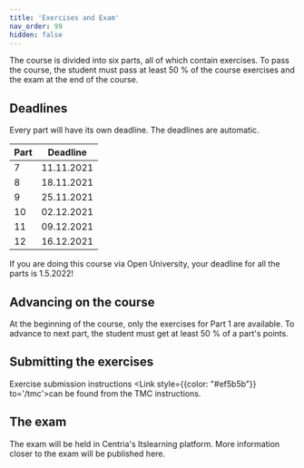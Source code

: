 ```yaml
---
title: 'Exercises and Exam'
nav_order: 99
hidden: false
---
```


The course is divided into six parts, all of which contain exercises. To pass the course, the student must pass at least 50 % of the course exercises and the exam at the end of the course.

## Deadlines

Every part will have its own deadline. The deadlines are automatic.

| Part | Deadline       |
| :----| :------------: |
| 7    |   11.11.2021   |
| 8    |   18.11.2021   |
| 9    |   25.11.2021   |
| 10   |   02.12.2021   |
| 11   |   09.12.2021   |
| 12   |   16.12.2021   |


<Note>
If you are doing this course via Open University, your deadline for all the parts is 1.5.2022!
</Note>

## Advancing on the course

At the beginning of the course, only the exercises for Part 1 are available. To advance to next part, the student must get at least 50 % of a part's points.

## Submitting the exercises

Exercise submission instructions <Link style={{color: "#ef5b5b"}} to='/tmc'>can be found from the TMC instructions.</Link> 

## The exam

The exam will be held in Centria's Itslearning platform. More information closer to the exam will be published here.